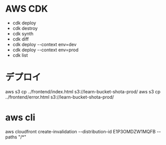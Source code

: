 # AWS CDK

- cdk deploy
- cdk destroy
- cdk synth
- cdk diff
- cdk deploy --context env=dev
- cdk deploy --context env=prod
- cdk list

# デプロイ
aws s3 cp ../frontend/index.html s3://learn-bucket-shota-prod/
aws s3 cp ../frontend/error.html s3://learn-bucket-shota-prod/

# aws cli 
aws cloudfront create-invalidation --distribution-id E1P3OMDZW1MQFB --paths "/*"